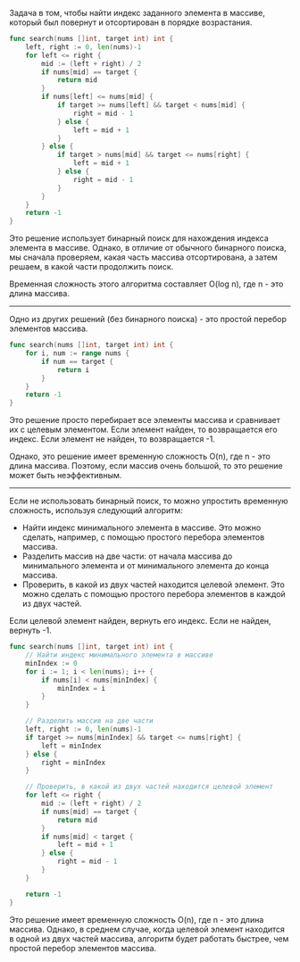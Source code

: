 Задача в том, чтобы найти индекс заданного элемента в массиве, который был повернут и отсортирован в порядке возрастания.

```go
func search(nums []int, target int) int {
    left, right := 0, len(nums)-1
    for left <= right {
        mid := (left + right) / 2
        if nums[mid] == target {
            return mid
        }
        if nums[left] <= nums[mid] {
            if target >= nums[left] && target < nums[mid] {
                right = mid - 1
            } else {
                left = mid + 1
            }
        } else {
            if target > nums[mid] && target <= nums[right] {
                left = mid + 1
            } else {
                right = mid - 1
            }
        }
    }
    return -1
}
```

Это решение использует бинарный поиск для нахождения индекса элемента в массиве. Однако, в отличие от обычного бинарного поиска, мы сначала проверяем, какая часть массива отсортирована, а затем решаем, в какой части продолжить поиск.

Временная сложность этого алгоритма составляет O(log n), где n - это длина массива.

---

Одно из других решений (без бинарного поиска) - это простой перебор элементов массива.

```go
func search(nums []int, target int) int {
    for i, num := range nums {
        if num == target {
            return i
        }
    }
    return -1
}
```

Это решение просто перебирает все элементы массива и сравнивает их с целевым элементом. Если элемент найден, то возвращается его индекс. Если элемент не найден, то возвращается -1.

Однако, это решение имеет временную сложность O(n), где n - это длина массива. Поэтому, если массив очень большой, то это решение может быть неэффективным.

---

Если не использовать бинарный поиск, то можно упростить временную сложность, используя следующий алгоритм:

- Найти индекс минимального элемента в массиве. Это можно сделать, например, с помощью простого перебора элементов массива.
- Разделить массив на две части: от начала массива до минимального элемента и от минимального элемента до конца массива.
- Проверить, в какой из двух частей находится целевой элемент. Это можно сделать с помощью простого перебора элементов в каждой из двух частей.

Если целевой элемент найден, вернуть его индекс. Если не найден, вернуть -1.

```go
func search(nums []int, target int) int {
    // Найти индекс минимального элемента в массиве
    minIndex := 0
    for i := 1; i < len(nums); i++ {
        if nums[i] < nums[minIndex] {
            minIndex = i
        }
    }

    // Разделить массив на две части
    left, right := 0, len(nums)-1
    if target >= nums[minIndex] && target <= nums[right] {
        left = minIndex
    } else {
        right = minIndex
    }

    // Проверить, в какой из двух частей находится целевой элемент
    for left <= right {
        mid := (left + right) / 2
        if nums[mid] == target {
            return mid
        }
        if nums[mid] < target {
            left = mid + 1
        } else {
            right = mid - 1
        }
    }

    return -1
}
```

Это решение имеет временную сложность O(n), где n - это длина массива. Однако, в среднем случае, когда целевой элемент находится в одной из двух частей массива, алгоритм будет работать быстрее, чем простой перебор элементов массива.

